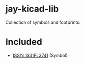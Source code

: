 # jay-kicad-lib
Collection of symbols and footprints.

# Included
- [ISSI's IS31FL3741](http://www.issi.com/WW/pdf/IS31FL3741.pdf) (Symbol)
